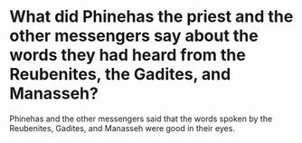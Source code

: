# What did Phinehas the priest and the other messengers say about the words they had heard from the Reubenites, the Gadites, and Manasseh?

Phinehas and the other messengers said that the words spoken by the Reubenites, Gadites, and Manasseh were good in their eyes.
